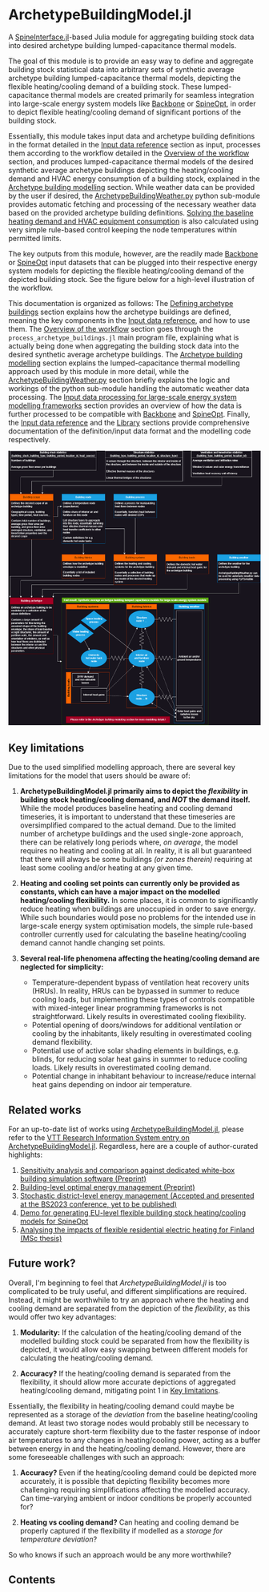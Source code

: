 # ArchetypeBuildingModel.jl

A [SpineInterface.jl](https://github.com/Spine-project/SpineInterface.jl)-based
Julia module for aggregating building stock data into desired
archetype building lumped-capacitance thermal models.

The goal of this module is to provide an easy way to define and aggregate
building stock statistical data into arbitrary sets of synthetic average
archetype building lumped-capacitance thermal models, depicting the flexible
heating/cooling demand of a building stock.
These lumped-capacitance thermal models are created primarily for
seamless integration into large-scale energy system models like
[Backbone](https://cris.vtt.fi/en/publications/backbone) or
[SpineOpt](https://github.com/Spine-project/SpineOpt.jl),
in order to depict flexible heating/cooling demand of significant portions
of the building stock.

Essentially, this module takes input data and archetype building definitions
in the format detailed in the [Input data reference](@ref)
section as input, processes them according to the workflow detailed in the
[Overview of the workflow](@ref) section, and produces
lumped-capacitance thermal models of the desired synthetic average archetype
buildings depicting the heating/cooling demand and HVAC energy consumption
of a building stock, explained in the [Archetype building modelling](@ref) section.
While weather data can be provided by the user if desired,
the [ArchetypeBuildingWeather.py](@ref) python sub-module provides automatic
fetching and processing of the necessary weather data based on the provided
archetype building definitions.
[Solving the baseline heating demand and HVAC equipment consumption](@ref)
is also calculated using very simple rule-based control keeping the node
temperatures within permitted limits.

The key outputs from this module, however, are the readily made
[Backbone](https://cris.vtt.fi/en/publications/backbone) or
[SpineOpt](https://github.com/Spine-project/SpineOpt.jl) input datasets
that can be plugged into their respective energy system models for
depicting the flexible heating/cooling demand of the depicted building stock.
See the figure below for a high-level illustration of the workflow.

This documentation is organized as follows:
The [Defining archetype buildings](@ref) section explains how the archetype
buildings are defined, meaning the key components in the
[Input data reference](@ref), and how to use them.
The [Overview of the workflow](@ref) section goes through the
`process_archetype_buildings.jl` main program file, explaining what is
actually being done when aggregating the building stock data into the
desired synthetic average archetype buildings.
The [Archetype building modelling](@ref) section explains the lumped-capacitance
thermal modelling approach used by this module in more detail,
while the [ArchetypeBuildingWeather.py](@ref) section briefly explains
the logic and workings of the python sub-module handling the automatic
weather data processing.
The [Input data processing for large-scale energy system modelling frameworks](@ref)
section provides an overview of how the data is further processed to be compatible
with [Backbone](https://cris.vtt.fi/en/publications/backbone)
and [SpineOpt](https://github.com/Spine-project/SpineOpt.jl).
Finally, the [Input data reference](@ref) and the [Library](@ref)
sections provide comprehensive documentation of the definition/input
data format and the modelling code respectively.

![ABMWorkflow](ABMFlow.png)


## Key limitations

Due to the used simplified modelling approach, there are several key limitations for the model that users should be aware of:

1. **ArchetypeBuildingModel.jl primarily aims to depict the *flexibility* in building stock heating/cooling demand, and *NOT* the demand itself.** While the model produces baseline heating and cooling demand timeseries, it is important to understand that these timeseries are oversimplified compared to the actual demand. Due to the limited number of archetype buildings and the used single-zone approach, there can be relatively long periods where, *on average*, the model requires no heating and cooling at all. In reality, it is all but guaranteed that there will always be some buildings *(or zones therein)* requiring at least some cooling and/or heating at any given time.

2. **Heating and cooling set points can currently only be provided as constants, which can have a major impact on the modelled heating/cooling flexibility.** In some places, it is common to significantly reduce heating when buildings are unoccupied in order to save energy. While such boundaries would pose no problems for the intended use in large-scale energy system optimisation models, the simple rule-based controller currently used for calculating the baseline heating/cooling demand cannot handle changing set points.

3. **Several real-life phenomena affecting the heating/cooling demand are neglected for simplicity:**
    - Temperature-dependent bypass of ventilation heat recovery units (HRUs). In reality, HRUs can be bypassed in summer to reduce cooling loads, but implementing these types of controls compatible with mixed-integer linear programming frameworks is not straightforward. Likely results in overestimated cooling flexibility.
    - Potential opening of doors/windows for additional ventilation or cooling by the inhabitants, likely resulting in overestimated cooling demand flexibility.
    - Potential use of active solar shading elements in buildings, e.g. blinds, for reducing solar heat gains in summer to reduce cooling loads. Likely results in overestimated cooling demand.
    - Potential change in inhabitant behaviour to increase/reduce internal heat gains depending on indoor air temperature.


## Related works

For an up-to-date list of works using [ArchetypeBuildingModel.jl](@ref),
please refer to the
[VTT Research Information System entry on ArchetypeBuildingModel.jl](https://cris.vtt.fi/en/publications/archetypebuildingmodeljl-a-julia-module-for-aggregating-building-).
Regardless, here are a couple of author-curated highlights:

1. [Sensitivity analysis and comparison against dedicated white-box building simulation software (Preprint)](https://zenodo.org/doi/10.5281/zenodo.7623739)
2. [Building-level optimal energy management (Preprint)](https://zenodo.org/doi/10.5281/zenodo.7767363)
3. [Stochastic district-level energy management (Accepted and presented at the BS2023 conference, yet to be published)](https://cris.vtt.fi/en/publications/stochastic-model-predictive-control-of-district-scale-building-en)
4. [Demo for generating EU-level flexible building stock heating/cooling models for SpineOpt](https://zenodo.org/doi/10.5281/zenodo.8238141)
5. [Analysing the impacts of flexible residential electric heating for Finland (MSc thesis)](https://cris.vtt.fi/en/publications/heating-demand-response-in-detached-houses-comparing-cost-savings)


## Future work?

Overall, I'm beginning to feel that *ArchetypeBuildingModel.jl* is too
complicated to be truly useful, and different simplifications are required.
Instead, it might be worthwhile to try an approach where the heating
and cooling demand are separated from the depiction of the *flexibility*,
as this would offer two key advantages:

1. **Modularity:** If the calculation of the heating/cooling demand of the modelled building stock could be separated from how the flexibility is depicted, it would allow easy swapping between different models for calculating the heating/cooling demand.

2. **Accuracy?** If the heating/cooling demand is separated from the flexibility, it should allow more accurate depictions of aggregated heating/cooling demand, mitigating point 1 in [Key limitations](@ref).

Essentially, the flexibility in heating/cooling demand could maybe be represented
as a storage of the *deviation* from the baseline heating/cooling demand.
At least two storage nodes would probably still be necessary to accurately
capture short-term flexibility due to the faster response of indoor air
temperatures to any changes in heating/cooling power, acting as a buffer
between energy in and the heating/cooling demand.
However, there are some foreseeable challenges with such an approach:

1. **Accuracy?** Even if the heating/cooling demand could be depicted more accurately, it is possible that depicting flexibility becomes more challenging requiring simplifications affecting the modelled accuracy. Can time-varying ambient or indoor conditions be properly accounted for?

2. **Heating vs cooling demand?** Can heating and cooling demand be properly captured if the flexibility if modelled as a *storage for temperature deviation*?

So who knows if such an approach would be any more worthwhile?


## Contents

```@contents
```